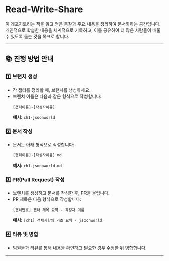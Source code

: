 # Read-Write-Share

이 레포지토리는 책을 읽고 얻은 통찰과 주요 내용을 정리하여 문서화하는 공간입니다. 개인적으로 학습한 내용을 체계적으로 기록하고, 이를 공유하여 더 많은 사람들이 배울 수 있도록 돕는 것을 목표로 합니다.

---

## 📚 진행 방법 안내

### 1️⃣ 브랜치 생성
- 각 챕터를 정리할 때, 브랜치를 생성하세요.
- 브랜치 이름은 다음과 같은 형식으로 작성합니다:
  ```
  [챕터이름]-[작성자이름]
  ```
  **예시:** `ch1-jsoonworld`

### 2️⃣ 문서 작성
- 문서는 아래 형식으로 작성합니다:
  ```
  [챕터이름]-[작성자이름].md
  ```
  **예시:** `ch1-jsoonworld.md`

### 3️⃣ PR(Pull Request) 작성
- 브랜치를 생성하고 문서를 작성한 후, PR을 올립니다.
- PR 제목은 다음 형식으로 작성합니다:
  ```
  [챕터번호] 챕터 제목 요약 - 작성자 이름
  ```
  **예시:** `[ch1] 객체지향의 기초 요약 - jsoonworld`

### 4️⃣ 리뷰 및 병합
- 팀원들과 리뷰를 통해 내용을 확인하고 필요한 경우 수정한 뒤 병합합니다.

---

